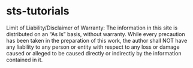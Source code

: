 # sts-tutorials
Limit of Liability/Disclaimer of Warranty: The information in this site is distributed on an “As Is” basis, without warranty. While every precaution has been taken in the preparation of this work, the author shall NOT have any liability to any person or entity with respect to any loss or damage caused or alleged to be caused directly or indirectly by the information contained in it.
